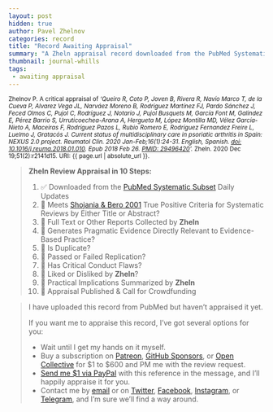 ```yaml
---
layout: post
hidden: true
author: Pavel Zhelnov
categories: record
title: "Record Awaiting Appraisal"
summary: "A Zheln appraisal record downloaded from the PubMed Systematic Subset daily updates."
thumbnail: journal-whills
tags:
 - awaiting appraisal
---
```


<small id="citation">Zhelnov P. A critical appraisal of _‘Queiro R, Coto P, Joven B, Rivera R, Navío Marco T, de la Cueva P, Alvarez Vega JL, Narváez Moreno B, Rodriguez Martínez FJ, Pardo Sánchez J, Feced Olmos C, Pujol C, Rodríguez J, Notario J, Pujol Busquets M, García Font M, Galindez E, Pérez Barrio S, Urruticoechea-Arana A, Hergueta M, López Montilla MD, Vélez García-Nieto A, Maceiras F, Rodríguez Pazos L, Rubio Romero E, Rodríguez Fernandez Freire L, Luelmo J, Gratacós J. Current status of multidisciplinary care in psoriatic arthritis in Spain: NEXUS 2.0 project. Reumatol Clin. 2020 Jan-Feb;16(1):24-31. English, Spanish. [doi: 10.1016/j.reuma.2018.01.010](https://doi.org/10.1016/j.reuma.2018.01.010). Epub 2018 Feb 26. [PMID: 29496420](https://pubmed.gov/29496420)’._ Zheln. 2020 Dec 19;51(2):r2141d15. URI: {{ page.url | absolute_url }}.</small>

> **Zheln Review Appraisal in 10 Steps:**
>
> 1. ✅ Downloaded from the [PubMed Systematic Subset](https://github.com/p1m-ortho/qs-global-ortho-search-queries/blob/global-sr-query/README.md) Daily Updates
> 2. 🔄 Meets [Shojania & Bero 2001](https://www.researchgate.net/publication/11820967_Taking_Advantage_of_the_Explosion_of_Systematic_Reviews_An_Efficient_MEDLINE_Search_Strategy) True Positive Criteria for Systematic Reviews by Either Title or Abstract?
> 3. 🔄 Full Text or Other Reports Collected by **Zheln**
> 4. 🔄 Generates Pragmatic Evidence Directly Relevant to Evidence-Based Practice?
> 5. 🔄 Is Duplicate?
> 6. 🔄 Passed or Failed Replication?
> 7. 🔄 Has Critical Conduct Flaws?
> 8. 🔄 Liked or Disliked by **Zheln**?
> 9. 🔄 Practical Implications Summarized by **Zheln**
> 10. 🔄 Appraisal Published & Call for Crowdfunding

> I have uploaded this record from PubMed but haven’t appraised it yet.
>
> If you want me to appraise this record, I’ve got several options for you:
> * Wait until I get my hands on it myself.
> * Buy a subscription on [Patreon](https://patreon.com/zheln), [GitHub Sponsors](https://github.com/sponsors/drzhelnov), or [Open Collective](https://opencollective.com/zheln) for $1 to $600 and PM me with the review request.
> * [Send me $1 via PayPal](https://paypal.me/pjelnov) with this reference in the message, and I’ll happily appraise it for you.
> * Contact me by [email](mailto:pavel@zheln.com) or on [Twitter](https://twitter.com/drzhelnov), [Facebook](https://facebook.com/drzhelnov), [Instagram](https://instagram.com/igzheln), or [Telegram](https://t.me/drzhelnov), and I’m sure we’ll find a way around.
